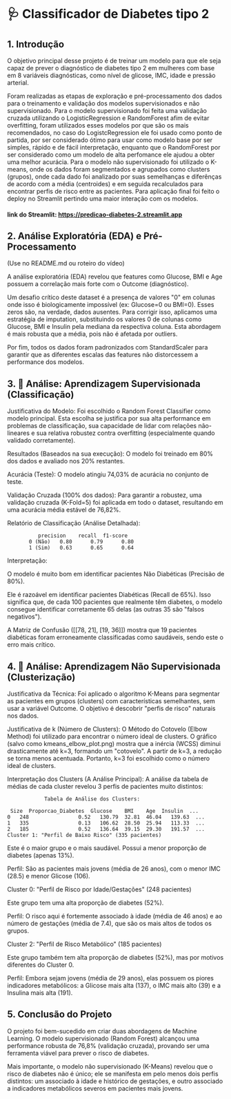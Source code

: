 # 🩺 Classificador de Diabetes tipo 2
## 1. Introdução 

O objetivo principal desse projeto é de treinar um modelo para que ele seja capaz de prever o diagnóstico de diabetes tipo 2 em mulheres com base em 8 variáveis diagnósticas, como nível de glicose, IMC, idade e pressão arterial.

Foram realizadas as etapas de exploração e pré-processamento dos dados para o treinamento e validação dos modelos supervisionados e não supervisionado. Para o modelo supervisionado foi feita uma validação cruzada utilizando o LogisticRegression e RandomForest afim de evitar overfitting, foram utilizados esses modelos por que são os mais recomendados, no caso do LogistcRegression ele foi usado como ponto de partida, por ser considerado ótimo para usar como modelo base por ser simples, rápido e de fácil interpretação, enquanto que o RandomForest por ser considerado como um modelo de alta perfomance ele ajudou a obter uma melhor acurácia. Para o modelo não supervisionado foi utilizado o K-means, onde os dados foram segmentados e agrupados como clusters (grupos), onde cada dado foi analizado por suas semelhanças e diferênças de acordo com a média (centroides) e em seguida recalculados para encontrar perfis de risco entre as pacientes. Para aplicação final foi feito o deploy no Streamlit pertindo uma maior interação com os modelos.

#### link do Streamlit: https://predicao-diabetes-2.streamlit.app

## 2. Análise Exploratória (EDA) e Pré-Processamento
(Use no README.md ou roteiro do vídeo)

A análise exploratória (EDA) revelou que features como Glucose, BMI e Age possuem a correlação mais forte com o Outcome (diagnóstico).

Um desafio crítico deste dataset é a presença de valores "0" em colunas onde isso é biologicamente impossível (ex: Glucose=0 ou BMI=0). Esses zeros são, na verdade, dados ausentes. Para corrigir isso, aplicamos uma estratégia de imputation, substituindo os valores 0 de colunas como Glucose, BMI e Insulin pela mediana da respectiva coluna. Esta abordagem é mais robusta que a média, pois não é afetada por outliers.

Por fim, todos os dados foram padronizados com StandardScaler para garantir que as diferentes escalas das features não distorcessem a performance dos modelos.

## 3. 🚀 Análise: Aprendizagem Supervisionada (Classificação)
Justificativa do Modelo: Foi escolhido o Random Forest Classifier como modelo principal. Esta escolha se justifica por sua alta performance em problemas de classificação, sua capacidade de lidar com relações não-lineares e sua relativa robustez contra overfitting (especialmente quando validado corretamente).

Resultados (Baseados na sua execução): O modelo foi treinado em 80% dos dados e avaliado nos 20% restantes.

Acurácia (Teste): O modelo atingiu 74,03% de acurácia no conjunto de teste.

Validação Cruzada (100% dos dados): Para garantir a robustez, uma validação cruzada (K-Fold=5) foi aplicada em todo o dataset, resultando em uma acurácia média estável de 76,82%.

Relatório de Classificação (Análise Detalhada):

              precision    recall  f1-score
           0 (Não)   0.80      0.79      0.80
           1 (Sim)   0.63      0.65      0.64
Interpretação:

O modelo é muito bom em identificar pacientes Não Diabéticas (Precisão de 80%).

Ele é razoável em identificar pacientes Diabéticas (Recall de 65%). Isso significa que, de cada 100 pacientes que realmente têm diabetes, o modelo consegue identificar corretamente 65 delas (as outras 35 são "falsos negativos").

A Matriz de Confusão ([[78, 21], [19, 36]]) mostra que 19 pacientes diabéticas foram erroneamente classificadas como saudáveis, sendo este o erro mais crítico.

## 4. 🚀 Análise: Aprendizagem Não Supervisionada (Clusterização)

Justificativa da Técnica: Foi aplicado o algoritmo K-Means para segmentar as pacientes em grupos (clusters) com características semelhantes, sem usar a variável Outcome. O objetivo é descobrir "perfis de risco" naturais nos dados.

Justificativa de k (Número de Clusters): O Método do Cotovelo (Elbow Method) foi utilizado para encontrar o número ideal de clusters. O gráfico (salvo como kmeans_elbow_plot.png) mostra que a inércia (WCSS) diminui drasticamente até k=3, formando um "cotovelo". A partir de k=3, a redução se torna menos acentuada. Portanto, k=3 foi escolhido como o número ideal de clusters.

Interpretação dos Clusters (A Análise Principal): A análise da tabela de médias de cada cluster revelou 3 perfis de pacientes muito distintos:

                Tabela de Análise dos Clusters:

     Size  Proporcao_Diabetes  Glucose    BMI    Age  Insulin  ...
    0   248                0.52   130.79  32.81  46.04   139.63  ...
    1   335                0.13   106.62  28.50  25.94   113.33  ...
    2   185                0.52   136.64  39.15  29.30   191.57  ...
    Cluster 1: "Perfil de Baixo Risco" (335 pacientes)

Este é o maior grupo e o mais saudável. Possui a menor proporção de diabetes (apenas 13%).

Perfil: São as pacientes mais jovens (média de 26 anos), com o menor IMC (28.5) e menor Glicose (106).

Cluster 0: "Perfil de Risco por Idade/Gestações" (248 pacientes)

Este grupo tem uma alta proporção de diabetes (52%).

Perfil: O risco aqui é fortemente associado à idade (média de 46 anos) e ao número de gestações (média de 7.4), que são os mais altos de todos os grupos.

Cluster 2: "Perfil de Risco Metabólico" (185 pacientes)

Este grupo também tem alta proporção de diabetes (52%), mas por motivos diferentes do Cluster 0.

Perfil: Embora sejam jovens (média de 29 anos), elas possuem os piores indicadores metabólicos: a Glicose mais alta (137), o IMC mais alto (39) e a Insulina mais alta (191).

## 5. Conclusão do Projeto

O projeto foi bem-sucedido em criar duas abordagens de Machine Learning. O modelo supervisionado (Random Forest) alcançou uma performance robusta de 76,8% (validação cruzada), provando ser uma ferramenta viável para prever o risco de diabetes.

Mais importante, o modelo não supervisionado (K-Means) revelou que o risco de diabetes não é único; ele se manifesta em pelo menos dois perfis distintos: um associado à idade e histórico de gestações, e outro associado a indicadores metabólicos severos em pacientes mais jovens.
